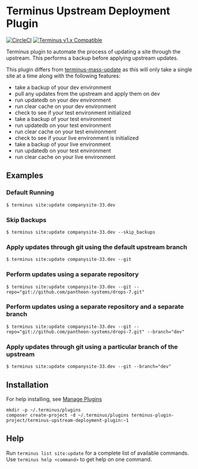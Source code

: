 # Terminus Upstream Deployment Plugin

[![CircleCI](https://circleci.com/gh/terminus-plugin-project/terminus-upstream-deployment-plugin/tree/1.x.svg?style=svg)](https://circleci.com/gh/terminus-plugin-project/terminus-upstream-deployment-plugin/tree/1.x)
[![Terminus v1.x Compatible](https://img.shields.io/badge/terminus-v1.x-green.svg)](https://github.com/terminus-plugin-project/terminus-upstream-deployment-plugin/tree/1.x)

Terminus plugin to automate the process of updating a site through the upstream. This performs a backup before applying upstream updates.

This plugin differs from [terminus-mass-update](https://github.com/pantheon-systems/terminus-mass-update) 
as this will only take a single site at a time along with the following features:
 
* take a backup of your dev environment
* pull any updates from the upstream and apply them on dev
* run updatedb on your dev environment
* run clear cache on your dev environment
* check to see if your test environment initialized
* take a backup of your test environment
* run updatedb on your test environment
* run clear cache on your test environment
* check to see if youur live environment is initialized
* take a backup of your live environment
* run updatedb on your test environment
* run clear cache on your live environment

## Examples
### Default Running
```
$ terminus site:update companysite-33.dev
```

### Skip Backups
```
$ terminus site:update companysite-33.dev --skip_backups
```

### Apply updates through git using the default upstream branch
```
$ terminus site:update companysite-33.dev --git
```

### Perform updates using a separate repository
```
$ terminus site:update companysite-33.dev --git --repo="git://github.com/pantheon-systems/drops-7.git"
```

### Perform updates using a separate repository and a separate branch
```
$ terminus site:update companysite-33.dev --git --repo="git://github.com/pantheon-systems/drops-7.git" --branch="dev"
```

### Apply updates through git using a particular branch of the upstream
```
$ terminus site:update companysite-33.dev --git --branch="dev"
```

## Installation
For help installing, see [Manage Plugins](https://pantheon.io/docs/terminus/plugins/)
```
mkdir -p ~/.terminus/plugins
composer create-project -d ~/.terminus/plugins terminus-plugin-project/terminus-upstream-deployment-plugin:~1
```

## Help
Run `terminus list site:update` for a complete list of available commands. Use `terminus help <command>` to get help on one command.
